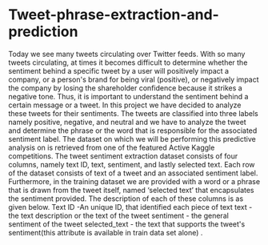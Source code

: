# Tweet-phrase-extraction-and-prediction
Today we see many tweets circulating over Twitter feeds. With so many tweets circulating, at times it becomes difficult to determine whether the sentiment behind a specific tweet by a user will positively impact a company, or a person's brand for being viral (positive), or negatively impact the company by losing the shareholder confidence because it strikes a negative tone. Thus, it is important to understand the sentiment behind a certain message or a tweet. In this project we have decided to analyze these tweets for their sentiments. The tweets are classified into three labels namely positive, negative, and neutral and we have to analyze the tweet and determine the phrase or the word that is responsible for the associated sentiment label. The dataset on which we will be performing this predictive analysis on is retrieved from one of the featured Active Kaggle competitions. The tweet sentiment extraction dataset consists of four columns, namely text ID, text, sentiment, and lastly selected text. Each row of the dataset consists of text of a tweet and an associated sentiment label. Furthermore, in the training dataset we are provided with a word or a phrase that is drawn from the tweet itself, named ‘selected text’ that encapsulates the sentiment provided. The description of each of these columns is as given below. Text ID -An unique ID, that identified each piece of text text - the text description or the text of the tweet sentiment - the general sentiment of the tweet selected_text - the text that supports the tweet's sentiment(this attribute is available in train data set alone) .

